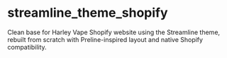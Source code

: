 # streamline_theme_shopify
Clean base for Harley Vape Shopify website using the Streamline theme, rebuilt from scratch with Preline-inspired layout and native Shopify compatibility.
